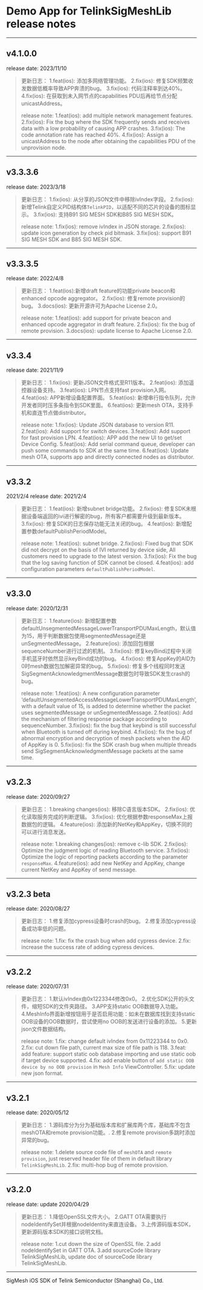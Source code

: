 # Demo App for TelinkSigMeshLib release notes

------------------------------------------------------

## v4.1.0.0
release date:	2023/11/10

>更新日志：
1.feat(ios): 添加多网络管理功能。
2.fix(ios): 修复SDK频繁收发数据低概率导致APP奔溃的bug。
3.fix(ios): 代码注释率到达40%。
4.fix(ios): 在获取到未入网节点的capabilities PDU后再给节点分配unicastAddress。
>
>release note:
1.feat(ios): add multiple network management features.
2.fix(ios): Fix the bug where the SDK frequently sends and receives data with a low probability of causing APP crashes.
3.fix(ios): The code annotation rate has reached 40%.
4.fix(ios): Assign a unicastAddress to the node after obtaining the capabilities PDU of the unprovision node.

------------------------------------------------------

## v3.3.3.6
release date:	2023/3/18

>更新日志：
1.fix(ios): 从分享的JSON文件中移除ivIndex字段。
2.fix(ios): 新增Telink自定义PID结构体`TelinkPID`，以适配不同的芯片的设备的图标显示。
3.fix(ios): 支持B91 SIG MESH SDK和B85 SIG MESH SDK。
>
>release note:
1.fix(ios): remove ivIndex in JSON storage.
2.fix(ios): update icon generation by check pid bitmask.
3.fix(ios): support B91 SIG MESH SDK and B85 SIG MESH SDK.

------------------------------------------------------

## v3.3.3.5
release date:	2022/4/8

>更新日志：
1.feat(ios):新增draft feature的功能private beacon和enhanced opcode aggregator。
2.fix(ios): 修复remote provision的bug。
3.docs(ios): 更新开源许可为Apache License 2.0。
>
>release note:
1.feat(ios): add support for private beacon and enhanced opcode aggregator in draft feature.
2.fix(ios): fix the bug of remote provision.
3.docs(ios): update license to Apache License 2.0.

------------------------------------------------------

## v3.3.4
release date:	2021/11/9

>更新日志：
1.fix(ios): 更新JSON文件格式至R11版本。
2.feat(ios): 添加遥控器设备支持。
3.feat(ios): LPN节点支持fast provision入网。
4.feat(ios): APP新增设备配置界面。
5.feat(ios): 新增串行指令队列，允许开发者同时压多条指令到SDK里面。
6.feat(ios): 更新mesh OTA，支持手机和直连节点做distributor。
>
>release note:
1.fix(ios): Update JSON database to version R11.
2.feat(ios): Add support for switch devices.
3.feat(ios): Add support for fast provision LPN.
4.feat(ios): APP add the new UI to get/set Device Config.
5.feat(ios): Add serial command queue, developer can push some commands to SDK at the same time.
6.feat(ios): Update mesh OTA, supports app and directly connected nodes as distributor.

------------------------------------------------------

## v3.3.2

2021/2/4
release date:	2021/2/4

>更新日志：
1.feat(ios): 新增subnet bridge功能。
2.fix(ios): 修复SDK未根据设备端返回的ivi进行解密的bug，所有客户都需要升级到最新版本。
3.fix(ios): 修复SDK的日志保存功能无法关闭的bug。
4.feat(ios): 新增配置参数defaultPublishPeriodModel。
>
>release note:
1.feat(ios): subnet bridge.
2.fix(ios): Fixed bug that SDK did not decrypt on the basis of IVI returned by device side, All customers need to upgrade to the latest version.
3.fix(ios): Fix the bug that the log saving function of SDK cannot be closed.
4.feat(ios): add configuration parameters `defaultPublishPeriodModel`.

------------------------------------------------------

## v3.3.0
release date:	2020/12/31

>更新日志：
1.feature(ios): 新增配置参数defaultUnsegmentedMessageLowerTransportPDUMaxLength，默认值为15，用于判断数据包使用segmentedMessage还是unSegmentedMessage。
2.feature(ios): 添加回包根据sequenceNumber进行过滤的机制。
3.fix(ios): 修复keyBind过程中关闭手机蓝牙时依然显示keyBind成功的bug。
4.fix(ios): 修复AppKey的AID为0时mesh数据包加解密异常的bug。
5.fix(ios): 修复多个线程同时发送SigSegmentAcknowledgmentMessage数据包时导致SDK发生crash的bug。
>
>release note:
1.feat(ios): A new configuration parameter ‘defaultUnsegmentedAccessMessageLowerTransportPDUMaxLength’, with a default value of 15, is added to determine whether the packet uses segmentedMessage or unSegmentedMessage.
2.feat(ios): Add the mechanism of filtering response package according to sequenceNumber.
3.fix(ios): fix the bug that keybind is still successful when Bluetooth is turned off during keybind. 
4.fix(ios): fix the bug of abnormal encryption and decryption of mesh packets when the AID of AppKey is 0.
5.fix(ios): fix the SDK crash bug when multiple threads send SigSegmentAcknowledgmentMessage packets at the same time.


------------------------------------------------------

## v3.2.3
release date:	2020/09/27

>更新日志：
1.breaking changes(ios): 移除C语言版本SDK。
2.fix(ios): 优化读取服务完成的判断逻辑。
3.fix(ios): 优化根据参数responseMax上报数据包的逻辑。
4.feature(ios): 添加新的NetKey和AppKey，切换不同的可以进行消息发送。
>
>release note:
1.breaking changes(ios): remove c-lib SDK.
2.fix(ios): Optimize the judgment logic of reading Bluetooth service.
3.fix(ios): Optimize the logic of reporting packets according to the parameter `responseMax`.
4.feature(ios): add new NetKey and AppKey, change current NetKey and AppKey of send message.

------------------------------------------------------

## v3.2.3 beta
release date:	2020/08/27

>更新日志：
1.修复添加cypress设备时crash的bug。
2.修复添加cypress设备成功率低的问题。
>
>release note:
1.fix: fix the crash bug when add cypress device.
2.fix: increase the success rate of adding cypress devices.

------------------------------------------------------

## v3.2.2
release date:	2020/07/31

>更新日志：
1.默认ivIndex由0x1223344修改0x0。
2.优化SDK公开的头文件，缩短SDK的文件夹路径。
3.APP支持static OOB数据导入功能。
4.MeshInfo界面新增按钮用于是否启用功能：如未在数据库找到支持static OOB设备的OOB数据时，尝试使用no OOB的发送进行设备的添加。
5.更新json文件数据结构。
>
>release note:
1.fix: change default ivIndex from 0x11223344 to 0x0.
2.fix: cut down file path,  current max size of file path is 118.
3.feat: add feature: support static oob database importing and use static oob if target device supported.
4.fix: add enable button of `add static OOB device by no OOB provision` in `Mesh Info` ViewController.
5.fix: update new json format.

------------------------------------------------------

## v3.2.1
release date:	2020/05/12

>更新日志：
1.源码库分为分为基础版本库和扩展库两个库，基础库不包含meshOTA和remote provision功能。.
2.修复remote provision多跳时添加异常的bug。
>
>release note:
1.delete source code file of `meshOTA` and `remote provision`, just reserved header file of them in default library `TelinkSigMeshLib`.
2.fix: multi-hop bug of remote provision.

------------------------------------------------------

## v3.2.0
release date:	update 2020/04/29

>更新日志：
1.降低OpenSSL文件大小。
2.GATT OTA需要执行nodeIdentifySet并根据nodeIdentity来直连设备。
3.上传源码版本SDK，更新源码版本SDK的接口说明文档。
>
>release note:
1.cut down the size of OpenSSL file.
2.add nodeIdentifySet in GATT OTA.
3.add sourceCode library TelinkSigMeshLib, update doc of sourceCode library TelinkSigMeshLib.

------------------------------------------------------

SigMesh iOS SDK of Telink Semiconductor (Shanghai) Co., Ltd.